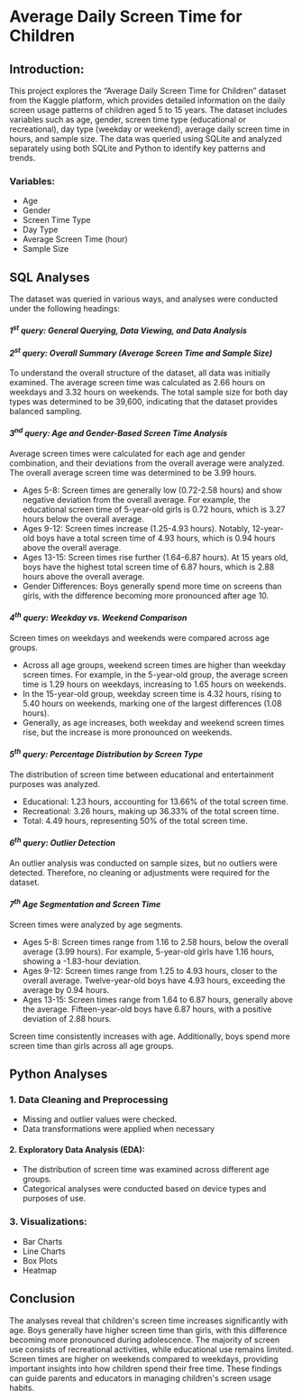 # Average Daily Screen Time for Children

## Introduction:
This project explores the “Average Daily Screen Time for Children” dataset from the Kaggle platform, which provides detailed information on the daily screen usage patterns of children aged 5 to 15 years. The dataset includes variables such as age, gender, screen time type (educational or recreational), day type (weekday or weekend), average daily screen time in hours, and sample size. The data was queried using SQLite and analyzed separately using both SQLite and Python to identify key patterns and trends.

### Variables:
- Age
- Gender
- Screen Time Type
- Day Type
- Average Screen Time (hour)
- Sample Size

## SQL Analyses
The dataset was queried in various ways, and analyses were conducted under the following headings:


#### *1<sup>st</sup> query: General Querying, Data Viewing, and Data Analysis*

#### *2<sup>st</sup> query: Overall Summary (Average Screen Time and Sample Size)*
To understand the overall structure of the dataset, all data was initially examined. The average screen time was calculated as 2.66 hours on weekdays and 3.32 hours on weekends. The total sample size for both day types was determined to be 39,600, indicating that the dataset provides balanced sampling.


#### *3<sup>nd</sup> query: Age and Gender-Based Screen Time Analysis*
Average screen times were calculated for each age and gender combination, and their deviations from the overall average were analyzed. The overall average screen time was determined to be 3.99 hours.

- Ages 5-8: Screen times are generally low (0.72-2.58 hours) and show negative deviation from the overall average. For example, the educational screen time of 5-year-old girls is 0.72 hours, which is 3.27 hours below the overall average.
- Ages 9-12: Screen times increase (1.25-4.93 hours). Notably, 12-year-old boys have a total screen time of 4.93 hours, which is 0.94 hours above the overall average.
- Ages 13-15: Screen times rise further (1.64-6.87 hours). At 15 years old, boys have the highest total screen time of 6.87 hours, which is 2.88 hours above the overall average.
- Gender Differences: Boys generally spend more time on screens than girls, with the difference becoming more pronounced after age 10.


#### *4<sup>th</sup> query: Weekday vs. Weekend Comparison*
Screen times on weekdays and weekends were compared across age groups.

- Across all age groups, weekend screen times are higher than weekday screen times. For example, in the 5-year-old group, the average screen time is 1.29 hours on weekdays, increasing to 1.65 hours on weekends.
- In the 15-year-old group, weekday screen time is 4.32 hours, rising to 5.40 hours on weekends, marking one of the largest differences (1.08 hours).
- Generally, as age increases, both weekday and weekend screen times rise, but the increase is more pronounced on weekends.


#### *5<sup>th</sup> query: Percentage Distribution by Screen Type*
The distribution of screen time between educational and entertainment purposes was analyzed.
- Educational: 1.23 hours, accounting for 13.66% of the total screen time.
- Recreational: 3.26 hours, making up 36.33% of the total screen time.
- Total: 4.49 hours, representing 50% of the total screen time.


#### *6<sup>th</sup> query: Outlier Detection*
An outlier analysis was conducted on sample sizes, but no outliers were detected. Therefore, no cleaning or adjustments were required for the dataset.


#### *7<sup>th</sup> Age Segmentation and Screen Time*
Screen times were analyzed by age segments.

- Ages 5-8: Screen times range from 1.16 to 2.58 hours, below the overall average (3.99 hours). For example, 5-year-old girls have 1.16 hours, showing a -1.83-hour deviation.
- Ages 9-12: Screen times range from 1.25 to 4.93 hours, closer to the overall average. Twelve-year-old boys have 4.93 hours, exceeding the average by 0.94 hours.
- Ages 13-15: Screen times range from 1.64 to 6.87 hours, generally above the average. Fifteen-year-old boys have 6.87 hours, with a positive deviation of 2.88 hours.

Screen time consistently increases with age. Additionally, boys spend more screen time than girls across all age groups.

## Python Analyses
### 1. Data Cleaning and Preprocessing
- Missing and outlier values were checked.
- Data transformations were applied when necessary

#### 2.	Exploratory Data Analysis (EDA):
- The distribution of screen time was examined across different age groups.
- Categorical analyses were conducted based on device types and purposes of use.

### 3.	Visualizations:
- Bar Charts
- Line Charts
- Box Plots
- Heatmap 

## Conclusion
The analyses reveal that children's screen time increases significantly with age. Boys generally have higher screen time than girls, with this difference becoming more pronounced during adolescence. The majority of screen use consists of recreational activities, while educational use remains limited. Screen times are higher on weekends compared to weekdays, providing important insights into how children spend their free time. These findings can guide parents and educators in managing children's screen usage habits.

